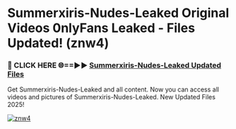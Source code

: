 # Summerxiris-Nudes-Leaked Original Videos 0nlyFans Leaked - Files Updated! (znw4)

<h3>🔴 CLICK HERE 🌐==►► <a href="https://tinyurl.com/4mcuefdz" rel="nofollow">Summerxiris-Nudes-Leaked Updated Files</a></h3>

Get Summerxiris-Nudes-Leaked and all content. Now you can access all videos and pictures of Summerxiris-Nudes-Leaked. New Updated Files 2025!

[![znw4](https://i.imgur.com/StAQSOY.gif)](https://tinyurl.com/4mcuefdz)

